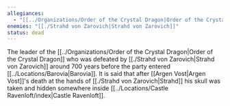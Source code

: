 ```yaml
---
allegiances:
  - "[[../Organizations/Order of the Crystal Dragon|Order of the Crystal Dragon]]"
enemies: "[[./Strahd von Zarovich|Strahd von Zarovich]]"
status: dead
---
```


The leader of the [[../Organizations/Order of the Crystal Dragon|Order of the Crystal Dragon]] who was defeated by [[./Strahd von Zarovich|Strahd von Zarovich]] around 700 years before the party entered [[../Locations/Barovia|Barovia]]. It is said that after [[Argen Vost|Argen Vost]]'s death at the hands of [[./Strahd von Zarovich|Strahd]] his skull was taken and hidden somewhere inside [[../Locations/Castle Ravenloft/index|Castle Ravenloft]].